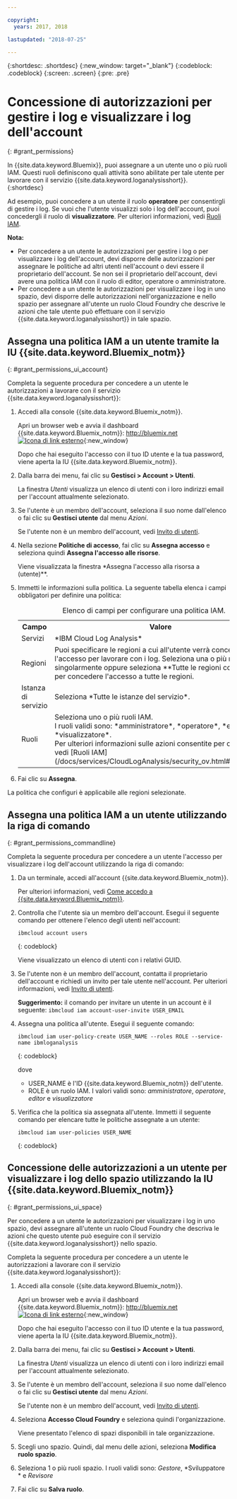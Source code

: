 ```yaml
---

copyright:
  years: 2017, 2018

lastupdated: "2018-07-25"

---
```


{:shortdesc: .shortdesc}
{:new_window: target="_blank"}
{:codeblock: .codeblock}
{:screen: .screen}
{:pre: .pre}


# Concessione di autorizzazioni per gestire i log e visualizzare i log dell'account
{: #grant_permissions}

In {{site.data.keyword.Bluemix}}, puoi assegnare a un utente uno o più ruoli IAM. Questi ruoli definiscono quali attività sono abilitate per tale utente per lavorare con il servizio {{site.data.keyword.loganalysisshort}}.  
{:shortdesc}

Ad esempio, puoi concedere a un utente il ruolo **operatore** per consentirgli di gestire i log. Se vuoi che l'utente visualizzi solo i log dell'account, puoi concedergli il ruolo di **visualizzatore**. Per ulteriori informazioni, vedi [Ruoli IAM](/docs/services/CloudLogAnalysis/security_ov.html#iam_roles).

**Nota:** 

* Per concedere a un utente le autorizzazioni per gestire i log o per visualizzare i log dell'account, devi disporre delle autorizzazioni per assegnare le politiche ad altri utenti nell'account o devi essere il proprietario dell'account. Se non sei il proprietario dell'account, devi avere una politica IAM con il ruolo di editor, operatore o amministratore.
* Per concedere a un utente le autorizzazioni per visualizzare i log in uno spazio, devi disporre delle autorizzazioni nell'organizzazione e nello spazio per assegnare all'utente un ruolo Cloud Foundry che descrive le azioni che tale utente può effettuare con il servizio {{site.data.keyword.loganalysisshort}} in tale spazio. 

## Assegna una politica IAM a un utente tramite la IU {{site.data.keyword.Bluemix_notm}}
{: #grant_permissions_ui_account}

Completa la seguente procedura per concedere a un utente le autorizzazioni a lavorare con il servizio {{site.data.keyword.loganalysisshort}}:

1. Accedi alla console {{site.data.keyword.Bluemix_notm}}.

    Apri un browser web e avvia il dashboard {{site.data.keyword.Bluemix_notm}}: [http://bluemix.net ![Icona di link esterno](../../../icons/launch-glyph.svg "Icona di link esterno")](http://bluemix.net){:new_window}
	
	Dopo che hai eseguito l'accesso con il tuo ID utente e la tua password, viene aperta la IU {{site.data.keyword.Bluemix_notm}}.

2. Dalla barra dei menu, fai clic su **Gestisci > Account > Utenti**. 

    La finestra *Utenti* visualizza un elenco di utenti con i loro indirizzi email per l'account attualmente selezionato.
	
3. Se l'utente è un membro dell'account, seleziona il suo nome dall'elenco o fai clic su **Gestisci utente** dal menu *Azioni*.

    Se l'utente non è un membro dell'account, vedi [Invito di utenti](/docs/iam/iamuserinv.html#iamuserinv).

4. Nella sezione **Politiche di accesso**, fai clic su **Assegna accesso** e seleziona quindi **Assegna l'accesso alle risorse**.

    Viene visualizzata la finestra *Assegna l'accesso alla risorsa a (utente)**.

5. Immetti le informazioni sulla politica. La seguente tabella elenca i campi obbligatori per definire una politica: 

    <table>
	  <caption>Elenco di campi per configurare una politica IAM.</caption>
	  <tr>
	    <th>Campo</th>
		<th>Valore</th>
	  </tr>
	  <tr>
	    <td>Servizi</td>
		<td>*IBM Cloud Log Analysis*</td>
	  </tr>	  
	  <tr>
	    <td>Regioni</td>
		<td>Puoi specificare le regioni a cui all'utente verrà concesso l'accesso per lavorare con i log. Seleziona una o più regioni singolarmente oppure seleziona **Tutte le regioni correnti** per concedere l'accesso a tutte le regioni.</td>
	  </tr>
	  <tr>
	    <td>Istanza di servizio</td>
		<td>Seleziona *Tutte le istanze del servizio*.</td>
	  </tr>
	  <tr>
	    <td>Ruoli</td>
		<td>Seleziona uno o più ruoli IAM. <br>I ruoli validi sono: *amministratore*, *operatore*, *editor* e *visualizzatore*. <br>Per ulteriori informazioni sulle azioni consentite per ogni ruolo, vedi [Ruoli IAM](/docs/services/CloudLogAnalysis/security_ov.html#iam_roles).
		</td>
	  </tr>
     </table>
	
6. Fai clic su **Assegna**.
	
La politica che configuri è applicabile alle regioni selezionate. 


## Assegna una politica IAM a un utente utilizzando la riga di comando
{: #grant_permissions_commandline}

Completa la seguente procedura per concedere a un utente l'accesso per visualizzare i log dell'account utilizzando la riga di comando:

1. Da un terminale, accedi all'account {{site.data.keyword.Bluemix_notm}}. 

    Per ulteriori informazioni, vedi [Come accedo a {{site.data.keyword.Bluemix_notm}}](/docs/services/CloudLogAnalysis/qa/cli_qa.html#login).

2. Controlla che l'utente sia un membro dell'account. Esegui il seguente comando per ottenere l'elenco degli utenti nell'account:

    ```
	ibmcloud account users
	```
    {: codeblock}	

	Viene visualizzato un elenco di utenti con i relativi GUID.

3. Se l'utente non è un membro dell'account, contatta il proprietario dell'account e richiedi un invito per tale utente nell'account. Per ulteriori informazioni, vedi [Invito di utenti](/docs/iam/iamuserinv.html#iamuserinv).

    **Suggerimento:** il comando per invitare un utente in un account è il seguente: `ibmcloud iam account-user-invite USER_EMAIL`
		
4. Assegna una politica all'utente. Esegui il seguente comando:

    ```
    ibmcloud iam user-policy-create USER_NAME --roles ROLE --service-name ibmloganalysis
	```
	{: codeblock}

	dove
    * USER_NAME è l'ID {{site.data.keyword.Bluemix_notm}} dell'utente.
	* ROLE è un ruolo IAM. I valori validi sono: *amministratore*, *operatore*, *editor* e *visualizzatore*

5. Verifica che la politica sia assegnata all'utente. Immetti il seguente comando per elencare tutte le politiche assegnate a un utente:

    ```
    ibmcloud iam user-policies USER_NAME
	```
	{: codeblock}




## Concessione delle autorizzazioni a un utente per visualizzare i log dello spazio utilizzando la IU {{site.data.keyword.Bluemix_notm}}
{: #grant_permissions_ui_space}

Per concedere a un utente le autorizzazioni per visualizzare i log in uno spazio, devi assegnare all'utente un ruolo Cloud Foundry che descriva le azioni che questo utente può eseguire con il servizio {{site.data.keyword.loganalysisshort}} nello spazio. 

Completa la seguente procedura per concedere a un utente le autorizzazioni a lavorare con il servizio {{site.data.keyword.loganalysisshort}}:

1. Accedi alla console {{site.data.keyword.Bluemix_notm}}.

    Apri un browser web e avvia il dashboard {{site.data.keyword.Bluemix_notm}}: [http://bluemix.net ![Icona di link esterno](../../../icons/launch-glyph.svg "Icona di link esterno")](http://bluemix.net){:new_window}
	
	Dopo che hai eseguito l'accesso con il tuo ID utente e la tua password, viene aperta la IU {{site.data.keyword.Bluemix_notm}}.

2. Dalla barra dei menu, fai clic su **Gestisci > Account > Utenti**. 

    La finestra *Utenti* visualizza un elenco di utenti con i loro indirizzi email per l'account attualmente selezionato.
	
3. Se l'utente è un membro dell'account, seleziona il suo nome dall'elenco o fai clic su **Gestisci utente** dal menu *Azioni*.

    Se l'utente non è un membro dell'account, vedi [Invito di utenti](/docs/iam/iamuserinv.html#iamuserinv).

4. Seleziona **Accesso Cloud Foundry** e seleziona quindi l'organizzazione.

    Viene presentato l'elenco di spazi disponibili in tale organizzazione.

5. Scegli uno spazio. Quindi, dal menu delle azioni, seleziona **Modifica ruolo spazio**.

6. Seleziona 1 o più ruoli spazio. I ruoli validi sono: *Gestore*, *Sviluppatore * e *Revisore*
	
7. Fai clic su **Salva ruolo**.




